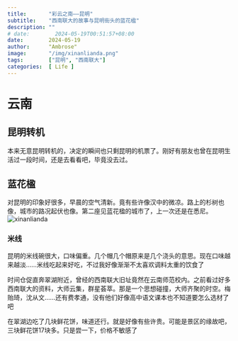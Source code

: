```yaml
---
title:       "彩云之南——昆明"
subtitle:    "西南联大的故事与昆明街头的蓝花楹"
description: ""
# date:        2024-05-19T00:51:57+08:00
date:        2024-05-19
author:      "Ambrose"
image:       "/img/xinanlianda.png"
tags:        ["昆明", "西南联大"]
categories:  [ Life ]
---
```

# 云南
## 昆明转机
本来无意昆明转机的，决定的瞬间也只剩昆明的机票了。刚好有朋友也曾在昆明生活过一段时间，还是去看看吧，毕竟没去过。
## 蓝花楹
对昆明的印象好很多，早晨的空气清新。竟有些许像汉中的微凉。路上的杉树也像，城市的路况起伏也像。第二座见蓝花楹的城市了，上一次还是在悉尼。
![xinanlianda](/img/xinanlianda.png)
### 米线
昆明的米线碗很大，口味偏重。几个帽几个帽原来是几个浇头的意思。现在口味越来越淡……米线吃起来好吃，不过我好像渐渐不太喜欢调料太重的饮食了

时间仓促直奔翠湖附近，曾经的西南联大旧址竟然在云南师范校内。之前看过好多西南联大的资料，大师云集，群星荟萃。那是一个思想碰撞，大师齐聚的时空。梅贻琦，沈从文……还有费孝通，没有他们好像高中语文课本也不知道要怎么选材了吧

在翠湖边吃了几块鲜花饼，味道还行。就是好像有些许贵。可能是景区的缘故吧，三块鲜花饼17块多。只是尝一下，价格不敏感了